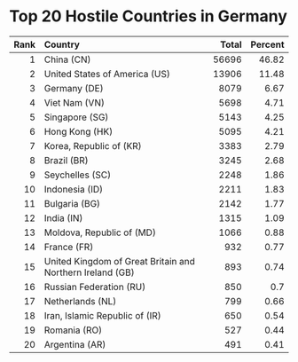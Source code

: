 # Top 20 Hostile Countries in Germany

| Rank | Country | Total | Percent |
| ---: | :------ | ----: | ------: |
| 1 | China (CN) | 56696 | 46.82 |
| 2 | United States of America (US) | 13906 | 11.48 |
| 3 | Germany (DE) | 8079 | 6.67 |
| 4 | Viet Nam (VN) | 5698 | 4.71 |
| 5 | Singapore (SG) | 5143 | 4.25 |
| 6 | Hong Kong (HK) | 5095 | 4.21 |
| 7 | Korea, Republic of (KR) | 3383 | 2.79 |
| 8 | Brazil (BR) | 3245 | 2.68 |
| 9 | Seychelles (SC) | 2248 | 1.86 |
| 10 | Indonesia (ID) | 2211 | 1.83 |
| 11 | Bulgaria (BG) | 2142 | 1.77 |
| 12 | India (IN) | 1315 | 1.09 |
| 13 | Moldova, Republic of (MD) | 1066 | 0.88 |
| 14 | France (FR) | 932 | 0.77 |
| 15 | United Kingdom of Great Britain and Northern Ireland (GB) | 893 | 0.74 |
| 16 | Russian Federation (RU) | 850 | 0.7 |
| 17 | Netherlands (NL) | 799 | 0.66 |
| 18 | Iran, Islamic Republic of (IR) | 650 | 0.54 |
| 19 | Romania (RO) | 527 | 0.44 |
| 20 | Argentina (AR) | 491 | 0.41 |
